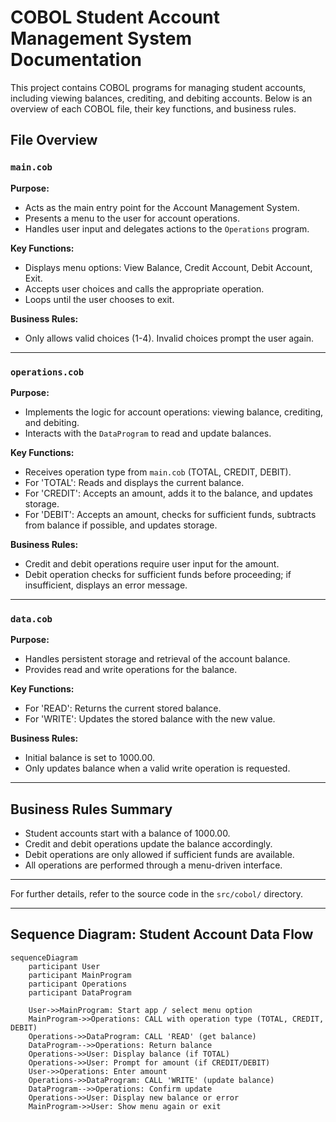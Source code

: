 # COBOL Student Account Management System Documentation

This project contains COBOL programs for managing student accounts, including viewing balances, crediting, and debiting accounts. Below is an overview of each COBOL file, their key functions, and business rules.

## File Overview


### `main.cob`

**Purpose:**

- Acts as the main entry point for the Account Management System.
- Presents a menu to the user for account operations.
- Handles user input and delegates actions to the `Operations` program.

**Key Functions:**

- Displays menu options: View Balance, Credit Account, Debit Account, Exit.
- Accepts user choices and calls the appropriate operation.
- Loops until the user chooses to exit.

**Business Rules:**

- Only allows valid choices (1-4). Invalid choices prompt the user again.

---

### `operations.cob`

**Purpose:**

- Implements the logic for account operations: viewing balance, crediting, and debiting.
- Interacts with the `DataProgram` to read and update balances.

**Key Functions:**

- Receives operation type from `main.cob` (TOTAL, CREDIT, DEBIT).
- For 'TOTAL': Reads and displays the current balance.
- For 'CREDIT': Accepts an amount, adds it to the balance, and updates storage.
- For 'DEBIT': Accepts an amount, checks for sufficient funds, subtracts from balance if possible, and updates storage.

**Business Rules:**

- Credit and debit operations require user input for the amount.
- Debit operation checks for sufficient funds before proceeding; if insufficient, displays an error message.

---

### `data.cob`

**Purpose:**

- Handles persistent storage and retrieval of the account balance.
- Provides read and write operations for the balance.

**Key Functions:**

- For 'READ': Returns the current stored balance.
- For 'WRITE': Updates the stored balance with the new value.

**Business Rules:**

- Initial balance is set to 1000.00.
- Only updates balance when a valid write operation is requested.

---

## Business Rules Summary

- Student accounts start with a balance of 1000.00.
- Credit and debit operations update the balance accordingly.
- Debit operations are only allowed if sufficient funds are available.
- All operations are performed through a menu-driven interface.

---


For further details, refer to the source code in the `src/cobol/` directory.

---

## Sequence Diagram: Student Account Data Flow

```mermaid
sequenceDiagram
    participant User
    participant MainProgram
    participant Operations
    participant DataProgram

    User->>MainProgram: Start app / select menu option
    MainProgram->>Operations: CALL with operation type (TOTAL, CREDIT, DEBIT)
    Operations->>DataProgram: CALL 'READ' (get balance)
    DataProgram-->>Operations: Return balance
    Operations->>User: Display balance (if TOTAL)
    Operations->>User: Prompt for amount (if CREDIT/DEBIT)
    User->>Operations: Enter amount
    Operations->>DataProgram: CALL 'WRITE' (update balance)
    DataProgram-->>Operations: Confirm update
    Operations->>User: Display new balance or error
    MainProgram->>User: Show menu again or exit
```
